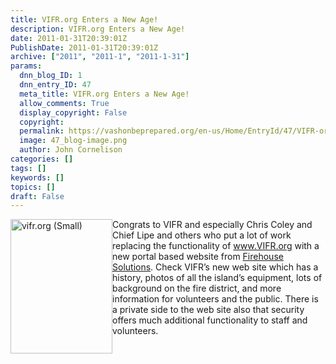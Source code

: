 ```yaml
---
title: VIFR.org Enters a New Age!
description: VIFR.org Enters a New Age!
date: 2011-01-31T20:39:01Z
PublishDate: 2011-01-31T20:39:01Z
archive: ["2011", "2011-1", "2011-1-31"]
params:
  dnn_blog_ID: 1
  dnn_entry_ID: 47
  meta_title: VIFR.org Enters a New Age!
  allow_comments: True
  display_copyright: False
  copyright:
  permalink: https://vashonbeprepared.org/en-us/Home/EntryId/47/VIFR-org-Enters-a-New-Age
  image: 47_blog-image.png
  author: John Cornelison
categories: []
tags: []
keywords: []
topics: []
draft: False
---
```


<p><a href="./images/47/WLW-VIFR.orgEntersaNewAge_B11D-vifr.org_(Small)_2.jpg"><img style="border-bottom: 0px; border-left: 0px; display: inline; margin-left: 0px; border-top: 0px; margin-right: 0px; border-right: 0px" title="vifr.org (Small)" border="0" alt="vifr.org (Small)" align="left" src="./images/47/WLW-VIFR.orgEntersaNewAge_B11D-vifr.org_(Small)_thumb.jpg" width="163" height="215" /></a> Congrats to VIFR and especially Chris Coley and Chief Lipe and others who put a lot of work replacing the functionality of <a href="http://www.VIFR.org">www.VIFR.org</a> with a new portal based website from <a href="http://FirehouseSolutions.com" target="_blank">Firehouse Solutions</a>. Check VIFR’s new web site which has a history, photos of all the island’s equipment, lots of background on the fire district, and more information for volunteers and the public. There is a private side to the web site also that security offers much additional functionality to staff and volunteers.</p>
